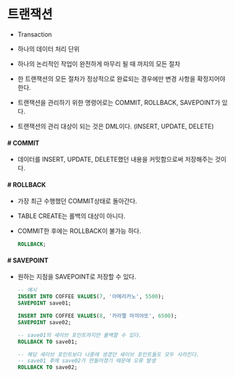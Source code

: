 # 트랜잭션

- Transaction

- 하나의 데이터 처리 단위

- 하나의 논리적인 작업이 완전하게 마무리  될 때 까지의 모든 절차

- 한 트랜잭션의 모든 절차가 정상적으로 완료되는 경우에만 변경 사항을 확정지어야 한다.

- 트랜잭션을 관리하기 위한 명령어로는 COMMIT, ROLLBACK, SAVEPOINT가 있다.

- 트랜잭션의 관리 대상이 되는 것은 DML이다. (INSERT, UPDATE, DELETE)


#### # COMMIT

- 데이터를 INSERT, UPDATE, DELETE했던 내용을 커밋함으로써 저장해주는 것이다.

#### # ROLLBACK

- 가장 최근 수행했던 COMMIT상태로 돌아간다.

- TABLE CREATE는 롤백의 대상이 아니다.

- COMMIT한 후에는 ROLLBACK이 불가능 하다.

  ```sql
  ROLLBACK;
  ```

#### # SAVEPOINT

- 원하는 지점을 SAVEPOINT로 저장할 수 있다.

  ```sql
  -- 예시
  INSERT INTO COFFEE VALUES(7, '아메리카노', 5500);
  SAVEPOINT save01;
  
  INSERT INTO COFFEE VALUES(8, '카라멜 마끼야또', 6500);
  SAVEPOINT save02;
  
  -- save01의 세이브 포인트까지만 롤백할 수 있다.
  ROLLBACK TO save01;
  
  -- 해당 세이브 포인트보다 나중에 생겼던 세이브 포인트들도 모두 사라진다.
  -- save01 후에 save02가 만들어졌기 때문에 오류 발생
  ROLLBACK TO save02;
  ```
